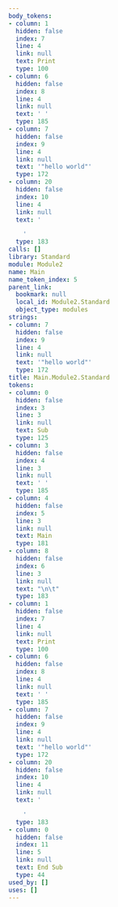 ```yaml
---
body_tokens:
- column: 1
  hidden: false
  index: 7
  line: 4
  link: null
  text: Print
  type: 100
- column: 6
  hidden: false
  index: 8
  line: 4
  link: null
  text: ' '
  type: 185
- column: 7
  hidden: false
  index: 9
  line: 4
  link: null
  text: '"hello world"'
  type: 172
- column: 20
  hidden: false
  index: 10
  line: 4
  link: null
  text: '

    '
  type: 183
calls: []
library: Standard
module: Module2
name: Main
name_token_index: 5
parent_link:
  bookmark: null
  local_id: Module2.Standard
  object_type: modules
strings:
- column: 7
  hidden: false
  index: 9
  line: 4
  link: null
  text: '"hello world"'
  type: 172
title: Main.Module2.Standard
tokens:
- column: 0
  hidden: false
  index: 3
  line: 3
  link: null
  text: Sub
  type: 125
- column: 3
  hidden: false
  index: 4
  line: 3
  link: null
  text: ' '
  type: 185
- column: 4
  hidden: false
  index: 5
  line: 3
  link: null
  text: Main
  type: 181
- column: 8
  hidden: false
  index: 6
  line: 3
  link: null
  text: "\n\t"
  type: 183
- column: 1
  hidden: false
  index: 7
  line: 4
  link: null
  text: Print
  type: 100
- column: 6
  hidden: false
  index: 8
  line: 4
  link: null
  text: ' '
  type: 185
- column: 7
  hidden: false
  index: 9
  line: 4
  link: null
  text: '"hello world"'
  type: 172
- column: 20
  hidden: false
  index: 10
  line: 4
  link: null
  text: '

    '
  type: 183
- column: 0
  hidden: false
  index: 11
  line: 5
  link: null
  text: End Sub
  type: 44
used_by: []
uses: []
---
```

